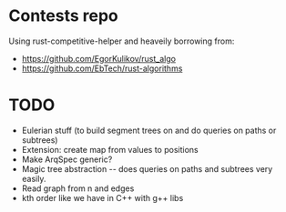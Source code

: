 # Contests repo

Using rust-competitive-helper and heaveily borrowing from:
* https://github.com/EgorKulikov/rust_algo
* https://github.com/EbTech/rust-algorithms

# TODO
* Eulerian stuff (to build segment trees on and do queries on paths or subtrees)
* Extension: create map from values to positions
* Make ArqSpec generic?
* Magic tree abstraction -- does queries on paths and subtrees very easily.
* Read graph from n and edges
* kth order like we have in C++ with g++ libs
